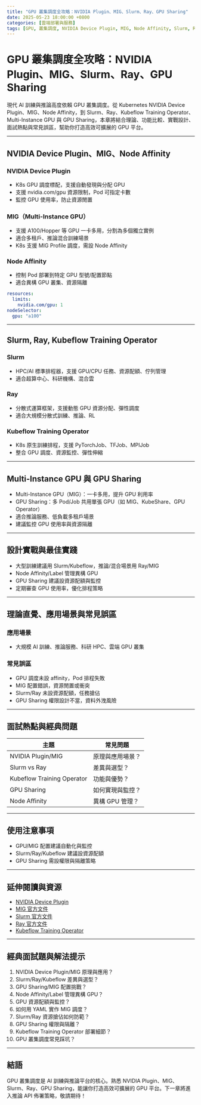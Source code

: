 ```yaml
---
title: "GPU 叢集調度全攻略：NVIDIA Plugin、MIG、Slurm、Ray、GPU Sharing"
date: 2025-05-23 18:00:00 +0800
categories: [雲端部署與服務]
tags: [GPU, 叢集調度, NVIDIA Device Plugin, MIG, Node Affinity, Slurm, Ray, Kubeflow, GPU Sharing, Multi-Instance GPU]
---
```


# GPU 叢集調度全攻略：NVIDIA Plugin、MIG、Slurm、Ray、GPU Sharing

現代 AI 訓練與推論高度依賴 GPU 叢集調度。從 Kubernetes NVIDIA Device Plugin、MIG、Node Affinity，到 Slurm、Ray、Kubeflow Training Operator、Multi-Instance GPU 與 GPU Sharing，本章將結合理論、功能比較、實戰設計、面試熱點與常見誤區，幫助你打造高效可擴展的 GPU 平台。

---

## NVIDIA Device Plugin、MIG、Node Affinity

### NVIDIA Device Plugin

- K8s GPU 調度標配，支援自動發現與分配 GPU
- 支援 nvidia.com/gpu 資源限制，Pod 可指定卡數
- 監控 GPU 使用率，防止資源閒置

### MIG（Multi-Instance GPU）

- 支援 A100/Hopper 等 GPU 一卡多用，分割為多個獨立實例
- 適合多租戶、推論混合訓練場景
- K8s 支援 MIG Profile 調度，需設 Node Affinity

### Node Affinity

- 控制 Pod 部署到特定 GPU 型號/配置節點
- 適合異構 GPU 叢集、資源隔離

```yaml
resources:
  limits:
    nvidia.com/gpu: 1
nodeSelector:
  gpu: "a100"
```

---

## Slurm, Ray, Kubeflow Training Operator

### Slurm

- HPC/AI 標準排程器，支援 GPU/CPU 任務、資源配額、佇列管理
- 適合超算中心、科研機構、混合雲

### Ray

- 分散式運算框架，支援動態 GPU 資源分配、彈性調度
- 適合大規模分散式訓練、推論、RL

### Kubeflow Training Operator

- K8s 原生訓練排程，支援 PyTorchJob、TFJob、MPIJob
- 整合 GPU 調度、資源監控、彈性伸縮

---

## Multi-Instance GPU 與 GPU Sharing

- Multi-Instance GPU（MIG）：一卡多用，提升 GPU 利用率
- GPU Sharing：多 Pod/Job 共用單張 GPU（如 MIG、KubeShare、GPU Operator）
- 適合推論服務、低負載多租戶場景
- 建議監控 GPU 使用率與資源隔離

---

## 設計實戰與最佳實踐

- 大型訓練建議用 Slurm/Kubeflow，推論/混合場景用 Ray/MIG
- Node Affinity/Label 管理異構 GPU
- GPU Sharing 建議設資源配額與監控
- 定期審查 GPU 使用率，優化排程策略

---

## 理論直覺、應用場景與常見誤區

### 應用場景

- 大規模 AI 訓練、推論服務、科研 HPC、雲端 GPU 叢集

### 常見誤區

- GPU 調度未設 affinity，Pod 排程失敗
- MIG 配置錯誤，資源閒置或衝突
- Slurm/Ray 未設資源配額，任務搶佔
- GPU Sharing 權限設計不當，資料外洩風險

---

## 面試熱點與經典問題

| 主題         | 常見問題 |
|--------------|----------|
| NVIDIA Plugin/MIG | 原理與應用場景？ |
| Slurm vs Ray | 差異與選型？ |
| Kubeflow Training Operator | 功能與優勢？ |
| GPU Sharing  | 如何實現與監控？ |
| Node Affinity | 異構 GPU 管理？ |

---

## 使用注意事項

* GPU/MIG 配置建議自動化與監控
* Slurm/Ray/Kubeflow 建議設資源配額
* GPU Sharing 需設權限與隔離策略

---

## 延伸閱讀與資源

* [NVIDIA Device Plugin](https://github.com/NVIDIA/k8s-device-plugin)
* [MIG 官方文件](https://docs.nvidia.com/datacenter/tesla/mig-user-guide/)
* [Slurm 官方文件](https://slurm.schedmd.com/documentation.html)
* [Ray 官方文件](https://docs.ray.io/en/latest/)
* [Kubeflow Training Operator](https://www.kubeflow.org/docs/components/training/)

---

## 經典面試題與解法提示

1. NVIDIA Device Plugin/MIG 原理與應用？
2. Slurm/Ray/Kubeflow 差異與選型？
3. GPU Sharing/MIG 配置挑戰？
4. Node Affinity/Label 管理異構 GPU？
5. GPU 資源配額與監控？
6. 如何用 YAML 實作 MIG 調度？
7. Slurm/Ray 資源搶佔如何防範？
8. GPU Sharing 權限與隔離？
9. Kubeflow Training Operator 部署細節？
10. GPU 叢集調度常見踩坑？

---

## 結語

GPU 叢集調度是 AI 訓練與推論平台的核心。熟悉 NVIDIA Plugin、MIG、Slurm、Ray、GPU Sharing，能讓你打造高效可擴展的 GPU 平台。下一章將進入推論 API 佈署策略，敬請期待！
